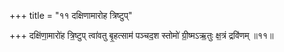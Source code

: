+++
title = "११ दक्षिणामारोह त्रिष्टुप्"

+++
दक्षि॑णा॒मारो॑ह त्रि॒ष्टुप् त्वा॑वतु बृ॒हत्साम॑ पञ्चद॒श स्तोमो॑ ग्री॒ष्मऽऋ॒तुः क्ष॒त्रं द्रवि॑णम् ॥११॥